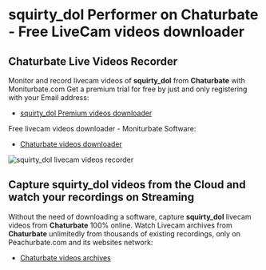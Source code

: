 # squirty_dol Performer on Chaturbate - Free LiveCam videos downloader

## Chaturbate Live Videos Recorder

Monitor and record livecam videos of **squirty_dol** from **Chaturbate** with Moniturbate.com
Get a premium trial for free by just and only registering with your Email address:
* [squirty_dol Premium videos downloader](https://moniturbate.com/request-demo-licence-key.html)

Free livecam videos downloader - Moniturbate Software:
* [Chaturbate videos downloader](https://moniturbate.com/moniturbate-download-software.html)

![squirty_dol livecam videos recorder](https://peachurnet.com/templates/moniturbate-software.png)


## Capture squirty_dol videos from the Cloud and watch your recordings on Streaming

Without the need of downloading a software, capture **squirty_dol** livecam videos from **Chaturbate** 100% online.
Watch Livecam archives from **Chaturbate** unlimitedly from thousands of existing recordings, only on Peachurbate.com and its websites network:
* [Chaturbate videos archives](https://peachurnet.com/)